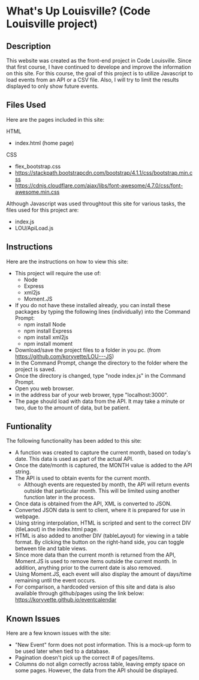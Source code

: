 # What's Up Louisville? (Code Louisville project)

## Description  
This website was created as the front-end project in Code Louisville.  Since that first course, I have continued to develope and improve the information on this site.  For this course, the goal of this project is to utilize Javascript to load events from an API or a CSV file.  Also, I will try to limit the results displayed to only show future events.  
  
## Files Used
Here are the pages included in this site:  

HTML
* index.html (home page)
  
CSS  
* flex_bootstrap.css  
* https://stackpath.bootstrapcdn.com/bootstrap/4.1.1/css/bootstrap.min.css  
* https://cdnjs.cloudflare.com/ajax/libs/font-awesome/4.7.0/css/font-awesome.min.css
  
  
Although Javascript was used throughtout this site for various tasks, the files used for this project are:    
* index.js  
* LOU/ApiLoad.js

## Instructions  
Here are the instructions on how to view this site:
  
* This project will require the use of:  
   * Node  
   * Express  
   * xml2js  
   * Moment.JS  
* If you do not have these installed already, you can install these packages by typing the following lines (individually) into the Command Prompt:  
   * npm install Node  
   * npm install Express  
   * npm install xml2js  
   * npm install moment  
* Download/save the project files to a folder in you pc. (from https://github.com/koryvette/LOU---JS)  
* In the Command Prompt, change the directory to the folder where the project is saved.  
* Once the directory is changed, type "node index.js" in the Command Prompt.  
* Open you web browser.  
* in the address bar of your web brower, type "localhost:3000".  
* The page should load with data from the API.  It may take a minute or two, due to the amount of data, but be patient.  

## Funtionality  
The following functionality has been added to this site:  
  
* A function was created to capture the current month, based on today's date.  This data is used as part of the actual API.  
* Once the date/month is captured, the MONTH value is added to the API string.  
* The API is used to obtain events for the current month.  
    * Although events are requested by month, the API will return events outside that particular month.  This will be limited using another function later in the process.  
* Once data is obtained from the API, XML is converted to JSON.  
* Converted JSON data is sent to client, where it is prepared for use in webpage.  
* Using string interpolation, HTML is scripted and sent to the correct DIV (tileLaout) in the index.html page.  
* HTML is also added to another DIV (tableLayout) for viewing in a table format.  By clicking the button on the right-hand side, you can toggle between tile and table views.  
* Since more data than the current month is returned from the API, Moment.JS is used to remove items outside the current month.  In addition, anything prior to the current date is also removed.  
* Using Moment.JS, each event will also display the amount of days/time remaining until the event occurs.  
* For comparison, a hardcoded version of this site and data is also available through github/pages using the link below:  
  https://koryvette.github.io/eventcalendar  


## Known Issues  
Here are a few known issues with the site:  
* "New Event" form does not post information.  This is a mock-up form to be used later when tied to a database.  
* Pagination doesn't pick up the correct # of pages/items.  
* Columns do not align correctly across table, leaving empty space on some pages.  However, the data from the API should be displayed.  


